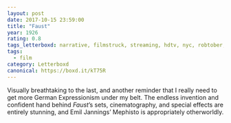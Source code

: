 ```yaml
---
layout: post 
date: 2017-10-15 23:59:00
title: "Faust"
year: 1926
rating: 0.8
tags_letterboxd: narrative, filmstruck, streaming, hdtv, nyc, robtober, silent
tags:
  - film
category: Letterboxd
canonical: https://boxd.it/kT75R
---
```


Visually breathtaking to the last, and another reminder that I really need to get more German Expressionism under my belt. The endless invention and confident hand behind <cite>Faust</cite>’s sets, cinematography, and special effects are entirely stunning, and Emil Jannings’ Mephisto is appropriately otherworldly.